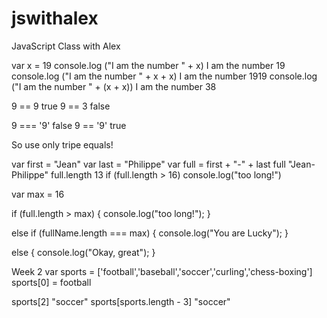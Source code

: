 # jswithalex
JavaScript Class with Alex



var x = 19
console.log ("I am the number " + x)
I am the number 19
console.log ("I am the number " + x + x)
I am the number 1919
console.log ("I am the number " + (x + x))
I am the number 38

9 == 9
true
9 == 3
false

9 === '9'
false
9 == '9'
true

So use only tripe equals!





var first = "Jean"
var last = "Philippe"
var full = first + "-" + last
full
"Jean-Philippe"
full.length
13
if (full.length > 16) console.log("too long!")

var max = 16


if (full.length > max) {
  console.log("too long!");
}

else if (fullName.length === max) {
  console.log("You are Lucky");
}

else {
  console.log("Okay, great");
}






Week 2
var sports = ['football','baseball','soccer','curling','chess-boxing']
sports[0] = football

sports[2]
"soccer"
sports[sports.length - 3]
"soccer"
